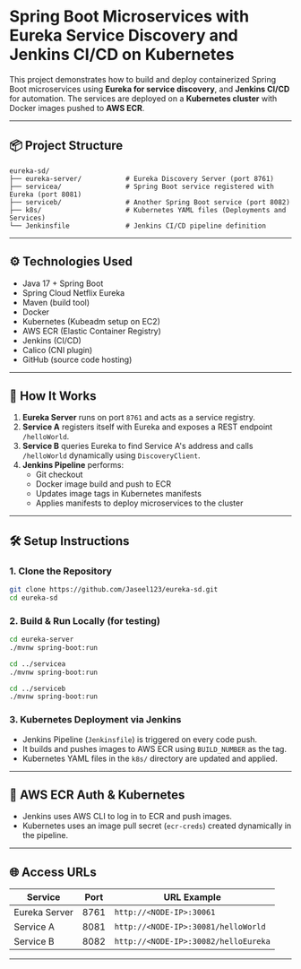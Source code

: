 # Spring Boot Microservices with Eureka Service Discovery and Jenkins CI/CD on Kubernetes

This project demonstrates how to build and deploy containerized Spring Boot microservices using **Eureka for service discovery**, and **Jenkins CI/CD** for automation. The services are deployed on a **Kubernetes cluster** with Docker images pushed to **AWS ECR**.

---

## 📦 Project Structure

```
eureka-sd/
├── eureka-server/           # Eureka Discovery Server (port 8761)
├── servicea/                # Spring Boot service registered with Eureka (port 8081)
├── serviceb/                # Another Spring Boot service (port 8082)
├── k8s/                     # Kubernetes YAML files (Deployments and Services)
└── Jenkinsfile              # Jenkins CI/CD pipeline definition
```

---

## ⚙️ Technologies Used

- Java 17 + Spring Boot
- Spring Cloud Netflix Eureka
- Maven (build tool)
- Docker
- Kubernetes (Kubeadm setup on EC2)
- AWS ECR (Elastic Container Registry)
- Jenkins (CI/CD)
- Calico (CNI plugin)
- GitHub (source code hosting)

---

## 🔧 How It Works

1. **Eureka Server** runs on port `8761` and acts as a service registry.
2. **Service A** registers itself with Eureka and exposes a REST endpoint `/helloWorld`.
3. **Service B** queries Eureka to find Service A's address and calls `/helloWorld` dynamically using `DiscoveryClient`.
4. **Jenkins Pipeline** performs:
   - Git checkout
   - Docker image build and push to ECR
   - Updates image tags in Kubernetes manifests
   - Applies manifests to deploy microservices to the cluster

---

## 🛠️ Setup Instructions

### 1. Clone the Repository

```bash
git clone https://github.com/Jaseel123/eureka-sd.git
cd eureka-sd
```

### 2. Build & Run Locally (for testing)

```bash
cd eureka-server
./mvnw spring-boot:run

cd ../servicea
./mvnw spring-boot:run

cd ../serviceb
./mvnw spring-boot:run
```

### 3. Kubernetes Deployment via Jenkins

- Jenkins Pipeline (`Jenkinsfile`) is triggered on every code push.
- It builds and pushes images to AWS ECR using `BUILD_NUMBER` as the tag.
- Kubernetes YAML files in the `k8s/` directory are updated and applied.

---

## 🔐 AWS ECR Auth & Kubernetes

- Jenkins uses AWS CLI to log in to ECR and push images.
- Kubernetes uses an image pull secret (`ecr-creds`) created dynamically in the pipeline.

---

## 🌐 Access URLs

| Service       | Port   | URL Example                                 |
|---------------|--------|----------------------------------------------|
| Eureka Server | 8761   | `http://<NODE-IP>:30061`                |
| Service A     | 8081   | `http://<NODE-IP>:30081/helloWorld`                         |
| Service B     | 8082   | `http://<NODE-IP>:30082/helloEureka`    |

---
